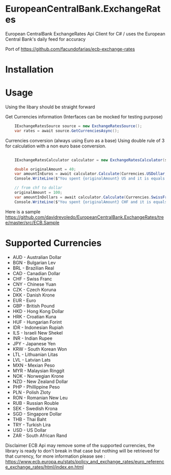 # EuropeanCentralBank.ExchangeRates
European CentralBank  ExchangeRates Api Client for C#  / uses the European Central Bank's daily feed for accuracy

Port of https://github.com/facundofarias/ecb-exchange-rates

# Installation

# Usage
Using the libary should be straight forward 

Get Currencies information 
(Interfaces can be mocked for testing purpose)
``` C#
    IExchangeRatesSource source = new ExchangeRatesSource();
    var rates = await source.GetCurrenciesAsync();

```
Currencies conversion (always using Euro as a base)
Using double rule of 3 for calculation with a non euro base conversion.
``` C#
    
    IExchangeRatesCalculator calculator = new ExchangeRatesCalculator(source); // will take any IExchangeRatesSource

    double originalAmount = 40;
    var amountInEuros = await calculator.Calculate(Currencies.USDollar, Currencies.Euro, originalAmount);
    Console.WriteLine($"You spent {originalAmount} US and it is equals to {amountInEuros} in EU");

    // from chf to dollar
    originalAmount = 100;
    var amountInDollars = await calculator.Calculate(Currencies.SwissFranc, Currencies.USDollar, originalAmount);
    Console.WriteLine($"You spent {originalAmount} CHF and it is equals to {amountInDollars} in USD");
```

Here is a sample  https://github.com/davidrevoledo/EuropeanCentralBank.ExchangeRates/tree/master/src/ECB.Sample

# Supported Currencies

 * AUD - Australian Dollar
 * BGN - Bulgarian Lev
 * BRL - Brazilian Real
 * CAD - Canadian Dollar
 * CHF - Swiss Franc
 * CNY - Chinese Yuan
 * CZK - Czech Koruna
 * DKK - Danish Krone
 * EUR - Euro
 * GBP - British Pound
 * HKD - Hong Kong Dollar
 * HRK - Croatian Kuna
 * HUF - Hungarian Forint
 * IDR - Indonesian Rupiah
 * ILS - Israeli New Shekel
 * INR - Indian Rupee
 * JPY - Japanese Yen
 * KRW - South Korean Won
 * LTL - Lithuanian Litas
 * LVL - Latvian Lats
 * MXN - Mexian Peso
 * MYR - Malaysian Ringgit
 * NOK - Norwegian Krone
 * NZD - New Zealand Dollar
 * PHP - Phillippine Peso
 * PLN - Polish Zloty
 * RON - Romanian New Leu
 * RUB - Russian Rouble
 * SEK - Swedish Krona
 * SGD - Singapore Dollar
 * THB - Thai Baht
 * TRY - Turkish Lira
 * USD - US Dollar
 * ZAR - South African Rand
 
 Disclaimer ECB Api may remove some of the supported currencies, the library is ready to don't break in that case but nothing will be retrieved for that currency, for more information please see : 
https://www.ecb.europa.eu/stats/policy_and_exchange_rates/euro_reference_exchange_rates/html/index.en.html
